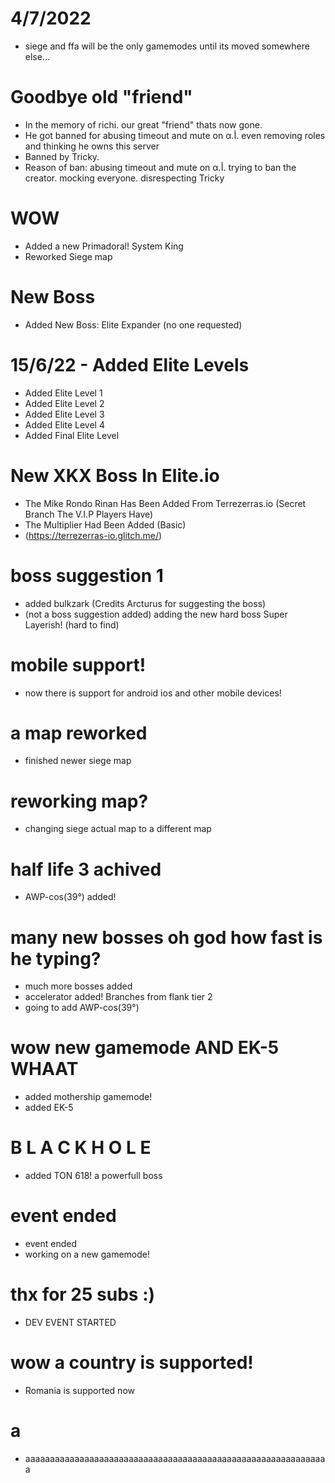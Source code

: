 # 4/7/2022
- siege and ffa will be the only gamemodes until its moved somewhere else...
# Goodbye old "friend"
- In the memory of richi. our great "friend" thats now gone.
- He got banned for abusing timeout and mute on α.أ. even removing roles and thinking he owns this server
- Banned by Tricky.
- Reason of ban: abusing timeout and mute on α.أ. trying to ban the creator. mocking everyone. disrespecting Tricky
# WOW
- Added a new Primadoral! System King
- Reworked Siege map
# New Boss
- Added New Boss: Elite Expander (no one requested)
# 15/6/22 - Added Elite Levels
- Added Elite Level 1
- Added Elite Level 2
- Added Elite Level 3
- Added Elite Level 4
- Added Final Elite Level
# New XKX Boss In Elite.io
- The Mike Rondo Rinan Has Been Added From Terrezerras.io (Secret Branch The V.I.P Players Have)
- The Multiplier Had Been Added (Basic)
- (https://terrezerras-io.glitch.me/)
# boss suggestion 1
- added bulkzark (Credits Arcturus for suggesting the boss)
- (not a boss suggestion added) adding the new hard boss Super Layerish! (hard to find)
# mobile support!
- now there is support for android ios and other mobile devices!
# a map reworked
- finished newer siege map
# reworking map?
- changing siege actual map to a different map
# half life 3 achived
- AWP-cos(39°) added!
# many new bosses oh god how fast is he typing?
- much more bosses added 
- accelerator added! Branches from flank tier 2
- going to add AWP-cos(39°)
# wow new gamemode AND EK-5 WHAAT
- added mothership gamemode!
- added EK-5
# B L A C K  H O L E
- added TON 618! a powerfull boss
# event ended
- event ended
- working on a new gamemode!
# thx for 25 subs :)
- DEV EVENT STARTED

# wow a country is supported!
- Romania is supported now
# a
- aaaaaaaaaaaaaaaaaaaaaaaaaaaaaaaaaaaaaaaaaaaaaaaaaaaaaaaaaaaaaa